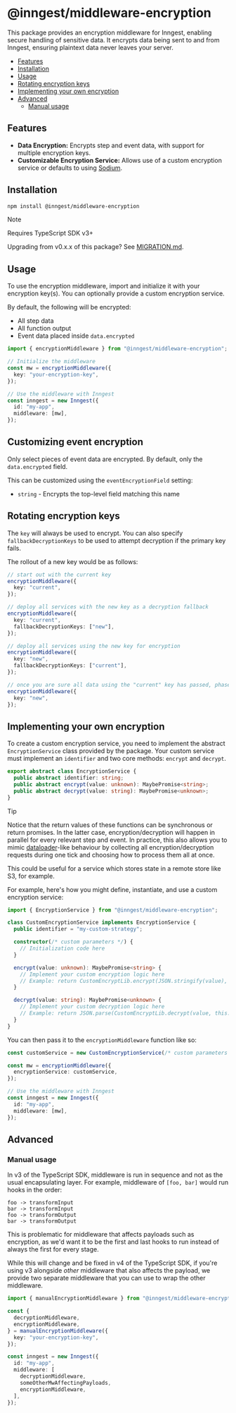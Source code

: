 # @inngest/middleware-encryption

This package provides an encryption middleware for Inngest, enabling secure
handling of sensitive data. It encrypts data being sent to and from Inngest,
ensuring plaintext data never leaves your server.

- [Features](#features)
- [Installation](#installation)
- [Usage](#usage)
- [Rotating encryption keys](#rotating-encryption-keys)
- [Implementing your own encryption](#implementing-your-own-encryption)
- [Advanced](#advanced)
  - [Manual usage](#manual-usage)

## Features

- **Data Encryption:** Encrypts step and event data, with support for multiple encryption keys.
- **Customizable Encryption Service:** Allows use of a custom encryption service or defaults to using [Sodium](https://doc.libsodium.org/).

## Installation

```sh
npm install @inngest/middleware-encryption
```

> [!NOTE]
> Requires TypeScript SDK v3+
>
> Upgrading from v0.x.x of this package? See [MIGRATION.md](./MIGRATION.md).

## Usage

To use the encryption middleware, import and initialize it with your encryption key(s). You can optionally provide a custom encryption service.

By default, the following will be encrypted:

- All step data
- All function output
- Event data placed inside `data.encrypted`

```ts
import { encryptionMiddleware } from "@inngest/middleware-encryption";

// Initialize the middleware
const mw = encryptionMiddleware({
  key: "your-encryption-key",
});

// Use the middleware with Inngest
const inngest = new Inngest({
  id: "my-app",
  middleware: [mw],
});
```

## Customizing event encryption

Only select pieces of event data are encrypted. By default, only the `data.encrypted` field.

This can be customized using the `eventEncryptionField` setting:

- `string` - Encrypts the top-level field matching this name

## Rotating encryption keys

The `key` will always be used to encrypt. You can also specify
`fallbackDecryptionKeys` to be used to attempt decryption if the primary key
fails.

The rollout of a new key would be as follows:

```ts
// start out with the current key
encryptionMiddleware({
  key: "current",
});

// deploy all services with the new key as a decryption fallback
encryptionMiddleware({
  key: "current",
  fallbackDecryptionKeys: ["new"],
});

// deploy all services using the new key for encryption
encryptionMiddleware({
  key: "new",
  fallbackDecryptionKeys: ["current"],
});

// once you are sure all data using the "current" key has passed, phase it out
encryptionMiddleware({
  key: "new",
});
```

## Implementing your own encryption

To create a custom encryption service, you need to implement the abstract
`EncryptionService` class provided by the package. Your custom service must
implement an `identifier` and two core methods: `encrypt` and `decrypt`.

```ts
export abstract class EncryptionService {
  public abstract identifier: string;
  public abstract encrypt(value: unknown): MaybePromise<string>;
  public abstract decrypt(value: string): MaybePromise<unknown>;
}
```

> [!TIP]
> Notice that the return values of these functions can be synchronous or return
> promises. In the latter case, encryption/decryption will happen in parallel
> for every relevant step and event. In practice, this also allows you to mimic
> [dataloader](https://github.com/graphql/dataloader)-like behaviour by
> collecting all encryption/decryption requests during one tick and choosing how
> to process them all at once.
>
> This could be useful for a service which stores state in a remote store like
> S3, for example.

For example, here's how you might define, instantiate, and use a custom encryption service:

```ts
import { EncryptionService } from "@inngest/middleware-encryption";

class CustomEncryptionService implements EncryptionService {
  public identifier = "my-custom-strategy";

  constructor(/* custom parameters */) {
    // Initialization code here
  }

  encrypt(value: unknown): MaybePromise<string> {
    // Implement your custom encryption logic here
    // Example: return CustomEncryptLib.encrypt(JSON.stringify(value), this.customKey);
  }

  decrypt(value: string): MaybePromise<unknown> {
    // Implement your custom decryption logic here
    // Example: return JSON.parse(CustomEncryptLib.decrypt(value, this.customKey));
  }
}
```

You can then pass it to the `encryptionMiddleware` function like so:

```ts
const customService = new CustomEncryptionService(/* custom parameters */);

const mw = encryptionMiddleware({
  encryptionService: customService,
});

// Use the middleware with Inngest
const inngest = new Inngest({
  id: "my-app",
  middleware: [mw],
});
```

## Advanced

### Manual usage

In v3 of the TypeScript SDK, middleware is run in sequence and not as the usual
encapsulating layer. For example, middleware of `[foo, bar]` would run hooks in
the order:
```
foo -> transformInput
bar -> transformInput
foo -> transformOutput
bar -> transformOutput
```
This is problematic for middleware that affects payloads such as encryption, as
we'd want it to be the first and last hooks to run instead of always the first
for every stage.

While this will change and be fixed in v4 of the TypeScript SDK, if you're using v3 alongside
_other_ middleware that also affects the payload, we provide two separate
middleware that you can use to wrap the other middleware.

```ts
import { manualEncryptionMiddleware } from "@inngest/middleware-encryption/manual";

const {
  decryptionMiddleware,
  encryptionMiddleware,
} = manualEncryptionMiddleware({
  key: "your-encryption-key",
});

const inngest = new Inngest({
  id: "my-app",
  middleware: [
    decryptionMiddleware,
    someOtherMwAffectingPayloads,
    encryptionMiddleware,
  ],
});
```
